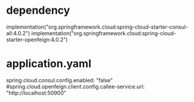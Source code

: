 # dependency
implementation("org.springframework.cloud:spring-cloud-starter-consul-all:4.0.2")
implementation("org.springframework.cloud:spring-cloud-starter-openfeign:4.0.2")

# application.yaml
spring.cloud.consul.config.enabled: "false"
#spring.cloud.openfeign.client.config.callee-service.url: "http://localhost:50900"